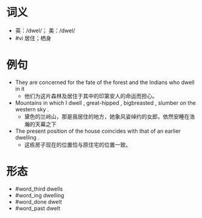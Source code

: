 # 词义
- 英：/dwel/； 美：/dwel/
- #vi 居住；栖身
# 例句
- They are concerned for the fate of the forest and the Indians who dwell in it
	- 他们为这片森林及居住于其中的印第安人的命运而担心。
- Mountains in which I dwell , great-hipped , bigbreasted , slumber on the western sky .
	- 黛色的兰岭山，那是我居住的地方，她象风姿绰约的女郎，依然安睡在浩瀚的天幕之下
- The present position of the house coincides with that of an earlier dwelling .
	- 这栋房子现在的位置恰与原住宅的位置一致。
# 形态
- #word_third dwells
- #word_ing dwelling
- #word_done dwelt
- #word_past dwelt
